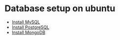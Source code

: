 # Database setup on ubuntu

* [Install MySQL](MySQLSetup.md)
* [Install PostgreSQL](Postgresqlsetup.md)
* [Install MongoDB](MongodbSetup.md)
